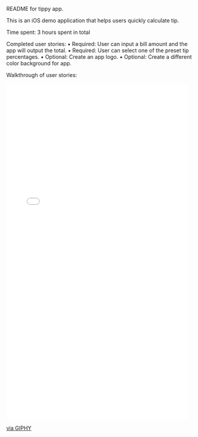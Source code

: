 README for tippy app.

This is an iOS demo application that helps users quickly calculate tip.

Time spent: 3 hours spent in total

Completed user stories:
	▪	Required: User can input a bill amount and the app will output the total.
	▪	Required: User can select one of the preset tip percentages.
	▪	Optional: Create an app logo.
	▪	Optional: Create a different color background for app.

Walkthrough of user stories: 

<iframe src="//giphy.com/embed/xTcnT9Y6QRL8TjphzW?html5=true" width="480" height="887" frameBorder="0" class="giphy-embed" allowFullScreen></iframe><p><a href="http://giphy.com/gifs/xTcnT9Y6QRL8TjphzW">via GIPHY</a></p>






